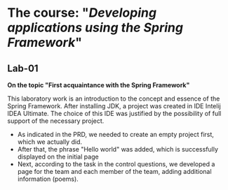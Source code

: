 # The course: "_Developing applications using the Spring Framework_"

## Lab-01

**On the topic "First acquaintance with the Spring Framework"**


This laboratory work is an introduction to the concept and essence of the Spring Framework. After installing JDK, a
project was created in IDE Intelij IDEA Ultimate. The choice of this IDE was justified by the possibility of full
support of the necessary project. 

- As indicated in the PRD, we needed to create an empty project first, which we actually
did. 
- After that, the phrase "Hello world" was added, which is successfully displayed on the initial page
- Next, according to the task in the control questions, we developed a page for the team and each member of the team, adding additional
information (poems).